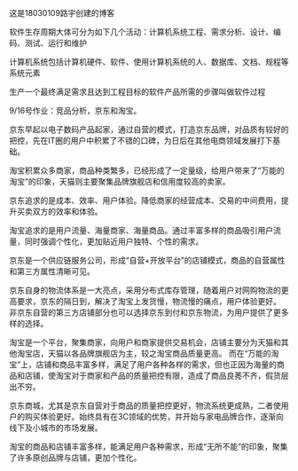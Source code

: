 
这是18030109路宇创建的博客

软件生存周期大体可分为如下几个活动：计算机系统工程、需求分析、设计、编码、测试、运行和维护

计算机系统包括计算机硬件、软件、使用计算机系统的人、数据库、文档、规程等系统元素

生产一个最终满足需求且达到工程目标的软件产品所需的步骤叫做软件过程



9/16号作业：竞品分析，京东和淘宝。

京东早起以电子数码产品起家，通过自营的模式，打造京东品牌，对品质有较好的把控，先在IT圈的用户中积累了不错的口碑，为日后在其他电商领域发展打下基础。

淘宝积累众多商家，商品种类繁多，已经形成了一定量级，给用户带来了“万能的淘宝”的印象，天猫则主要聚集品牌旗舰店和信用度较高的卖家。

京东追求的是成本、效率、用户体验。降低商家的经营成本、交易的中间费用，提升买卖双方的效率和体验。

淘宝追求的是用户流量、海量商家、海量商品。通过丰富多样的商品吸引用户流量，同时强调个性化，更加贴近用户独特、个性的需求。

京东是一个供应链服务公司，形成“自营+开放平台”的店铺模式，商品的自营属性和第三方属性清晰可见。

京东自身的物流体系是一大亮点，采用分布式库存管理，随着用户对网购物流的更高要求，京东的隔日到，解决了淘宝上发货慢，物流慢的痛点，用户体验更好。
非京东自营的第三方店铺部分也可以选择京东到付和京东物流，为用户提供了更多样的选择。

淘宝是一个平台，聚集商家，向用户和商家提供交易机会，店铺主要分为天猫和其他淘宝店，天猫以各品牌旗舰店为主，较之淘宝商品质量更高。
而在“万能的淘宝”上，店铺和商品丰富多样，满足了用户各种各样的需求，但也正因为海量的商品和店铺，使淘宝对于商家和产品的质量把控有限，造成了商品良莠不齐，假货层出不穷。

京东商城，尤其是京东自营对于商品的质量把控更好，物流系统更成熟，二者使用户的购买体验更好。始终具有在3C领域的优势，并开始与家电品牌合作，逐渐向线下及小城市的市场发展。

淘宝的商品和店铺丰富多样，能满足用户各种需求，形成“无所不能”的印象，聚集了许多原创品牌与店铺，更加个性化。

